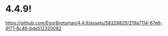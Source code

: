 # 4.4.9!
https://github.com/EgorBrotsman/4.4.9/assets/58328829/219a7114-67e6-4f71-8c46-bde512320082

